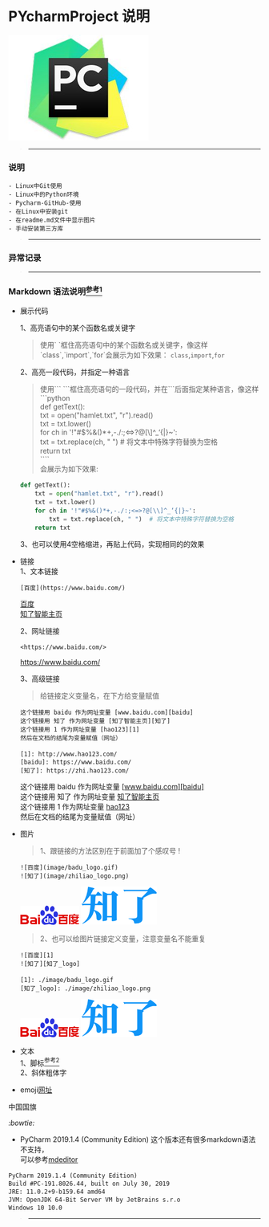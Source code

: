 # PYcharmProject 说明

![Alt text](./image/pycharm.jpg)

>---
### 说明
    - Linux中Git使用
    - Linux中的Python环境
    - Pycharm-GitHub-使用
    - 在Linux中安装git
    - 在readme.md文件中显示图片
    - 手动安装第三方库
>---
### 异常记录
>---
### Markdown 语法说明[<sup>参考1</sup>][参考1]
+ 展示代码

    1、高亮语句中的某个函数名或关键字  
    >使用\` \`框住高亮语句中的某个函数名或关键字，像这样\`class\`,\`import\`,\`for\`会展示为如下效果：
    `class`,`import`,`for`

    2、高亮一段代码，并指定一种语言      
    >使用\``` \```框住高亮语句的一段代码，并在\```后面指定某种语言，像这样  
    \```python  
    def getText():  
    txt = open("hamlet.txt", "r").read()  
    txt = txt.lower()  
    for ch in '!"#$%&()*+,-./:;<=>?@[\\]^_‘{|}~':  
        txt = txt.replace(ch, " ")  # 将文本中特殊字符替换为空格  
    return txt  
    \````  
    会展示为如下效果:  
    ```python
    def getText():
        txt = open("hamlet.txt", "r").read()
        txt = txt.lower()
        for ch in '!"#$%&()*+,-./:;<=>?@[\\]^_‘{|}~':
            txt = txt.replace(ch, " ")  # 将文本中特殊字符替换为空格
        return txt
    ```
    3、也可以使用4空格缩进，再贴上代码，实现相同的的效果  

+ 链接  
    1、文本链接  
    ```  
    [百度](https://www.baidu.com/)
    ```  
    [百度](https://www.baidu.com/)  
    [知了智能主页](https://zhi.hao123.com/)  

    2、网址链接  
    ```
    <https://www.baidu.com/>
    ```
    <https://www.baidu.com/>

    3、高级链接
    >给链接定义变量名，在下方给变量赋值
    ```
    这个链接用 baidu 作为网址变量 [www.baidu.com][baidu]  
    这个链接用 知了 作为网址变量 [知了智能主页][知了]  
    这个链接用 1 作为网址变量 [hao123][1]  
    然后在文档的结尾为变量赋值（网址）

    [1]: http://www.hao123.com/  
    [baidu]: https://www.baidu.com/  
    [知了]: https://zhi.hao123.com/  
    ```
    这个链接用 baidu 作为网址变量 [www.baidu.com][baidu]  
    这个链接用 知了 作为网址变量 [知了智能主页][知了]  
    这个链接用 1 作为网址变量 [hao123][1]  
    然后在文档的结尾为变量赋值（网址）

    [1]: https://www.hao123.com/  
    [baidu]: https://www.baidu.com/  
    [知了]: https://zhi.hao123.com/  


+ 图片  
    >1、跟链接的方法区别在于前面加了个感叹号 !  

    ```
    ![百度](image/badu_logo.gif)
    ![知了](image/zhiliao_logo.png)    
    ```  
    ![百度](image/badu_logo.gif)
    ![知了](image/zhiliao_logo.png)  
    >2、也可以给图片链接定义变量，注意变量名不能重复
    ```
    ![百度][1]
    ![知了][知了_logo]  

    [1]: ./image/badu_logo.gif
    [知了_logo]: ./image/zhiliao_logo.png
    ```
    ![百度][3]
    ![知了][知了_logo]  

    [3]: ./image/badu_logo.gif
    [知了_logo]: ./image/zhiliao_logo.png


+ 文本  
    1、脚标[<sup>参考2</sup>][参考2]  
    2、斜体粗体字

+ emoji[网址](https://www.webfx.com/tools/emoji-cheat-sheet/ "emoji")

中国国旗  

<i>:bowtie:</i>




+ PyCharm 2019.1.4 (Community Edition) 这个版本还有很多markdown语法不支持，  
可以参考[mdeditor][参考3]

```
PyCharm 2019.1.4 (Community Edition)
Build #PC-191.8026.44, built on July 30, 2019
JRE: 11.0.2+9-b159.64 amd64
JVM: OpenJDK 64-Bit Server VM by JetBrains s.r.o
Windows 10 10.0
```


>---
[参考1]: https://segmentfault.com/markdown/
[参考2]: https://www.jianshu.com/p/13b3366f0260
[参考3]: https://www.mdeditor.com/ "www.mdeditor.com"
